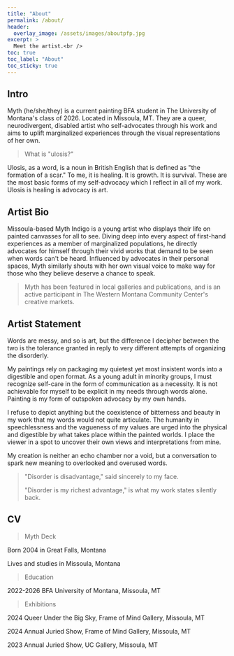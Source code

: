 ```yaml
---
title: "About"
permalink: /about/
header:
  overlay_image: /assets/images/aboutpfp.jpg
excerpt: >
  Meet the artist.<br />
toc: true
toc_label: "About"
toc_sticky: true
---
```

## Intro

Myth (he/she/they) is a current painting BFA student in The University of Montana's class of 2026. Located in Missoula, MT. They are a queer, neurodivergent, disabled artist who self-advocates through his work and aims to uplift marginalized experiences through the visual representations of her own.

> What is "ulosis?"

Ulosis, as a word, is a noun in British English that is defined as "the formation of a scar."
To me, it is healing. It is growth. It is survival. These are the most basic forms of my self-advocacy which I reflect in all of my work.
Ulosis is healing is advocacy is art.


## Artist Bio

Missoula-based Myth Indigo is a young artist who displays their life on painted canvasses for all to see. Diving deep into every aspect of first-hand experiences as a member of marginalized populations, he directly advocates for himself through their vivid works that demand to be seen when words can't be heard. Influenced by advocates in their personal spaces, Myth similarly shouts with her own visual voice to make way for those who they believe deserve a chance to speak.

> Myth has been featured in local galleries and publications, and is an active participant in The Western Montana Community Center's creative markets.


## Artist Statement

Words are messy, and so is art, but the difference I decipher between the two is the tolerance granted in reply to very different attempts of organizing the disorderly.

My paintings rely on packaging my quietest yet most insistent words into a digestible and open format. As a young adult in minority groups, I must recognize self-care in the form of communication as a necessity. It is not achievable for myself to be explicit in my needs through words alone. Painting is my form of outspoken advocacy by my own hands.

I refuse to depict anything but the coexistence of bitterness and beauty in my work that my words would not quite articulate. The humanity in speechlessness and the vagueness of my values are urged into the physical and digestible by what takes place within the painted worlds. I place the viewer in a spot to uncover their own views and interpretations from mine.

My creation is neither an echo chamber nor a void, but a conversation to spark new meaning to overlooked and overused words.
 
> "Disorder is disadvantage,"
said sincerely to my face.
> 
> "Disorder is my richest advantage,"
is what my work states silently back.


## CV

> Myth Deck

Born 2004 in Great Falls, Montana

Lives and studies in Missoula, Montana

> Education

2022-2026 BFA University of Montana, Missoula, MT

> Exhibitions

2024 Queer Under the Big Sky, Frame of Mind Gallery, Missoula, MT

2024 Annual Juried Show, Frame of Mind Gallery, Missoula, MT

2023 Annual Juried Show, UC Gallery, Missoula, MT
